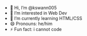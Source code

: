 - 👋 Hi, I’m @kswann005
- 👀 I’m interested in Web Dev
- 🌱 I’m currently learning HTML/CSS
- 😄 Pronouns: he/him
- ⚡ Fun fact: i cannot code

<!---
kswann005/kswann005 is a ✨ special ✨ repository because its `README.md` (this file) appears on your GitHub profile.
You can click the Preview link to take a look at your changes.
--->
